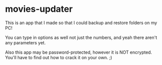 # movies-updater
This is an app that I made so that I could backup and restore folders on my PC!

You can type in options as well not just the numbers, and yeah there aren't any parameters yet.

Also this app may be password-protected, however it is NOT encrypted. You'll have to find out how to crack it on your own. ;)
